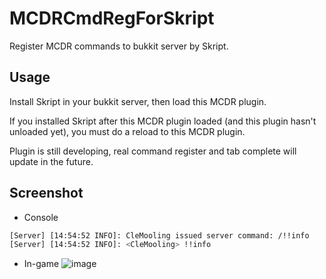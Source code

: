 # MCDRCmdRegForSkript
Register MCDR commands to bukkit server by Skript.

## Usage
Install Skript in your bukkit server, then load this MCDR plugin.

If you installed Skript after this MCDR plugin loaded (and this plugin hasn't unloaded yet), you must do a reload to this MCDR plugin.

Plugin is still developing, real command register and tab complete will update in the future.

## Screenshot
- Console
```bash
[Server] [14:54:52 INFO]: CleMooling issued server command: /!!info
[Server] [14:54:52 INFO]: <CleMooling> !!info
```
- In-game
![image](https://github.com/user-attachments/assets/75f3feba-9d79-48e8-b933-6982b9a97b3c)
